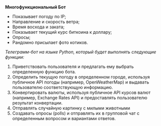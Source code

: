 __Многофункциональный Бот__

- Показывает погоду по IP;
- Направление и скорость ветра;
- Время восхода и заката;
- Показывает текущий курс биткоина к доллару;
- Опросы;
- Рандомно присылает фото котиков.

*Телеграмм-бот на языке Python, который будет выполнять следующие функции:*

1. Приветствовать пользователя и предлагать ему выбрать определенную функцию бота.
2. Определить текущую погоду в определенном городе, используя публичное API погоды (например, OpenWeatherMap) и выдавать пользователю соответствующую информацию.
3. Конвертировать валюты, используя публичное API курсов валют (например, Exchange Rates API) и предоставлять пользователю результат конвертации.
4. Отправлять случайную картинку с милыми животными
5. Создавать опросы (polls) и отправлять их в групповой чат с определенным вопросом и вариантами ответов.

